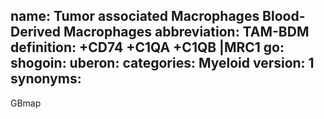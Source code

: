name: Tumor associated Macrophages Blood-Derived Macrophages
abbreviation: TAM-BDM
definition: +CD74 +C1QA +C1QB |MRC1
go: 
shogoin: 
uberon: 
categories: Myeloid
version: 1 
synonyms:
---
GBmap